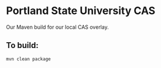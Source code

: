 Portland State University CAS
=============================

Our Maven build for our local CAS overlay.

To build:
---------
    mvn clean package
